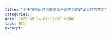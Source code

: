 ```yaml
---
title: "关于加强新时代离退休干部党员的建设工作的意见"
categories: 
date: 2022-09-24 01:11:37 +0800
tags: 意见
excerpt: 
---
```













